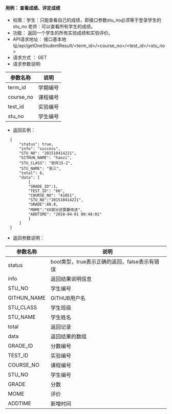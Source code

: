 #### 用例： 查看成绩、评定成绩
- 权限：学生：只能查看自己的成绩，即接口参数stu_no必须等于登录学生的stu_no 老师：可以查看所有学生的成绩。
- 功能： 返回一个学生的所有实验成绩和实验评价。
- API请求地址： 接口基本地址/api/getOneStudentResult/<term_id>/<course_no>/<test_id>/<stu_no>
- 请求方式 ： GET
- 请求参数说明: 

参数名称 | 说明
---|---
term_id | 学期编号
course_no| 课程编号
test_id| 实验编号
stu_no| 学生编号
- 返回实例：
```
  {         
      "status": true,
      "info": "success",    
      "STU_NO": "201510414221", 
      "GITHUN_NAME": "haozi", 
      "STU_CLASS": "软件15-2", 
      "STU_NAME": "张三", 
      "total": 6,
      "data": [
          {
          "GRADE_ID":1,
          "TEST_ID": "66", 
          "COURSE_NO": "41051", 
          "STU_NO":"201510414221",
          "GRADE":88.8,
          "MOME":"XX部分还需要改进",
          "ADDTIME": "2018-04-01 00:48:01"
          }
      ] 
  }

```
- 返回参数说明：

参数名称	| 说明
---|---
status | bool类型，true表示正确的返回，false表示有错误
info | 返回结果说明信息
STU_NO |学生编号
GITHUN_NAME |GITHUB用户名
STU_CLASS |学生班级
STU_NAME |学生姓名
total |返回记录
data |返回结果的数组
GRADE_ID| 分数编号
TEST_ID |实验编号
COURSE_NO |课程编号
STU_NO |学生编号
GRADE |分数
MOME |评价
ADDTIME |新增时间

